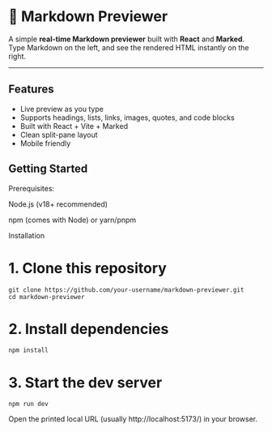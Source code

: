 # 📝 Markdown Previewer

A simple **real-time Markdown previewer** built with **React** and **Marked**.  
Type Markdown on the left, and see the rendered HTML instantly on the right.

---

## Features
- Live preview as you type
- Supports headings, lists, links, images, quotes, and code blocks
- Built with React + Vite + Marked
- Clean split-pane layout
- Mobile friendly
## Getting Started
Prerequisites:

Node.js (v18+ recommended)

npm (comes with Node) or yarn/pnpm

Installation
# 1. Clone this repository
```
git clone https://github.com/your-username/markdown-previewer.git
cd markdown-previewer
```

# 2. Install dependencies
`npm install`

# 3. Start the dev server
`npm run dev`


Open the printed local URL (usually http://localhost:5173/) in your browser.
